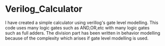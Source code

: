 # Verilog_Calculator
I have created a simple calculator using verillog's gate level modelling. This code uses many logic gates  such as AND,OR,etc with many logic gates such as full adders. 
The division part has been written in behavior modelling because of the complexity which arises if gate level modelling is used. 
